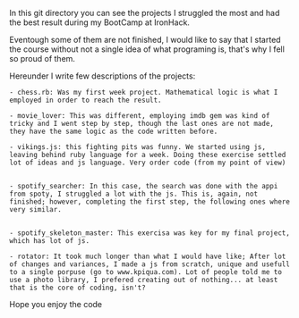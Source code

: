 In this git directory you can see the projects I struggled the most and had the best result during my BootCamp at IronHack.

Eventough some of them are not finished, I would like to say that I started the course without not a single idea of what programing is, that's why I fell so proud of them. 

Hereunder I write few descriptions of the projects:

    - chess.rb: Was my first week project. Mathematical logic is what I employed in order to reach the result. 

    - movie_lover: This was different, employing imdb gem was kind of tricky and I went step by step, though the last ones are not made, they have the same logic as the code written before.
    
    - vikings.js: this fighting pits was funny. We started using js, leaving behind ruby language for a week. Doing these exercise settled lot of ideas and js language. Very order code (from my point of view)


    - spotify_searcher: In this case, the search was done with the appi from spoty, I struggled a lot with the js. This is, again, not finished; however, completing the first step, the following ones where very similar. 

    
    - spotify_skeleton_master: This exercisa was key for my final project, which has lot of js. 

    - rotator: It took much longer than what I would have like; After lot of changes and variances, I made a js from scratch, unique and usefull to a single porpuse (go to www.kpiqua.com). Lot of people told me to use a photo library, I prefered creating out of nothing... at least that is the core of coding, isn't?


Hope you enjoy the code
